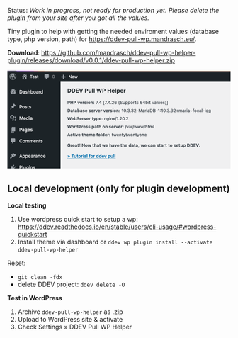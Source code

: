 Status: _Work in progress, not ready for production yet. Please delete the plugin from your site after you got all the values._


Tiny plugin to help with getting the needed enviroment values (database type, php version, path) for https://ddev-pull-wp.mandrasch.eu/.

**Download**: https://github.com/mandrasch/ddev-pull-wp-helper-plugin/releases/download/v0.0.1/ddev-pull-wp-helper.zip

![Screenshot](screenshot.png)


## Local development (only for plugin development)

**Local testing**

1. Use wordpress quick start to setup a wp:
https://ddev.readthedocs.io/en/stable/users/cli-usage/#wordpress-quickstart
1. Install theme via dashboard or
`ddev wp plugin install --activate ddev-pull-wp-helper`

Reset:

- `git clean -fdx`
- delete DDEV project: `ddev delete -O`

**Test in WordPress**

1. Archive `ddev-pull-wp-helper` as .zip
1. Upload to WordPress site & activate
1. Check Settings &raquo; DDEV Pull WP Helper

